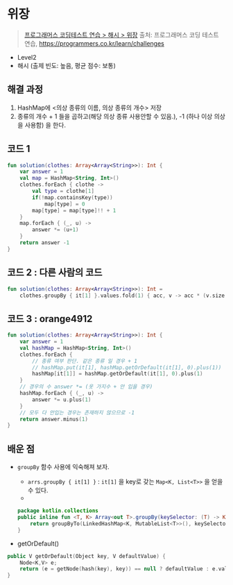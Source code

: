 # 위장

> [프로그래머스 코딩테스트 연습 > 해시 > 위장](https://programmers.co.kr/learn/courses/30/lessons/42578)
> 출처: 프로그래머스 코딩 테스트 연습, https://programmers.co.kr/learn/challenges

- Level2
- 해시 (출제 빈도: 높음, 평균 점수: 보통)

## 해결 과정

1. HashMap에 <의상 종류의 이름, 의상 종류의 개수> 저장
2. 종류의 개수 + 1 들을 곱하고(해당 의상 종류 사용안할 수 있음.), -1 (하나 이상 의상을 사용함) 을 한다.

## 코드 1

```kotlin
fun solution(clothes: Array<Array<String>>): Int {
    var answer = 1
    val map = HashMap<String, Int>()
    clothes.forEach { clothe ->
        val type = clothe[1]
        if(!map.containsKey(type))
            map[type] = 0
        map[type] = map[type]!! + 1
    }
    map.forEach { (_, u) ->
        answer *= (u+1)
    }
    return answer -1
}
```

## 코드 2 : 다른 사람의 코드

```kotlin
fun solution(clothes: Array<Array<String>>): Int =
    clothes.groupBy { it[1] }.values.fold(1) { acc, v -> acc * (v.size + 1) }  - 1
```

## 코드 3 : orange4912
```kotlin
fun solution(clothes: Array<Array<String>>): Int {
    var answer = 1
    val hashMap = HashMap<String, Int>()
    clothes.forEach {
        // 종류 여부 판단. 같은 종류 일 경우 + 1
        // hashMap.put(it[1], hashMap.getOrDefault(it[1], 0).plus(1))
        hashMap[it[1]] = hashMap.getOrDefault(it[1], 0).plus(1)
    }
    // 경우의 수 answer *= (옷 가지수 + 안 입을 경우)
    hashMap.forEach { (_, u) ->  
        answer *= u.plus(1)
    }
    // 모두 다 안입는 경우는 존재하지 않으므로 -1
    return answer.minus(1)
}
```

## 배운 점

- `groupBy` 함수 사용에 익숙해져 보자.

  - `arrs.groupBy { it[1] }` : `it[1]` 을 key로 갖는 `Map<K, List<T>>` 을 얻을 수 있다.
  - 
  ```kotlin
  package kotlin.collections
  public inline fun <T, K> Array<out T>.groupBy(keySelector: (T) -> K): Map<K, List<T>> {
      return groupByTo(LinkedHashMap<K, MutableList<T>>(), keySelector)
  }
  ```

- getOrDefault()
```kotlin
public V getOrDefault(Object key, V defaultValue) {
    Node<K,V> e;
    return (e = getNode(hash(key), key)) == null ? defaultValue : e.value;
}
```
